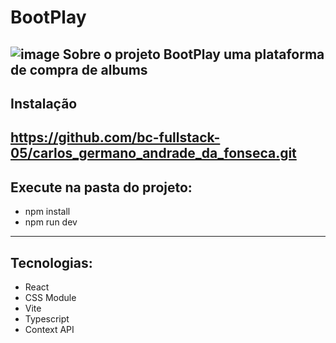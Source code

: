 # BootPlay
![image](https://github.com/user-attachments/assets/df18e667-ff38-4006-b7c8-45018766c1af)
Sobre o projeto
BootPlay  uma plataforma de compra de albums 
--------------------------------------------
## Instalação
 https://github.com/bc-fullstack-05/carlos_germano_andrade_da_fonseca.git
-------------------------------------------------------------------------
## Execute na pasta do projeto:

+ npm install
+ npm run dev
-----------
## Tecnologias:

+ React
+ CSS Module
+ Vite
+ Typescript
+ Context API
